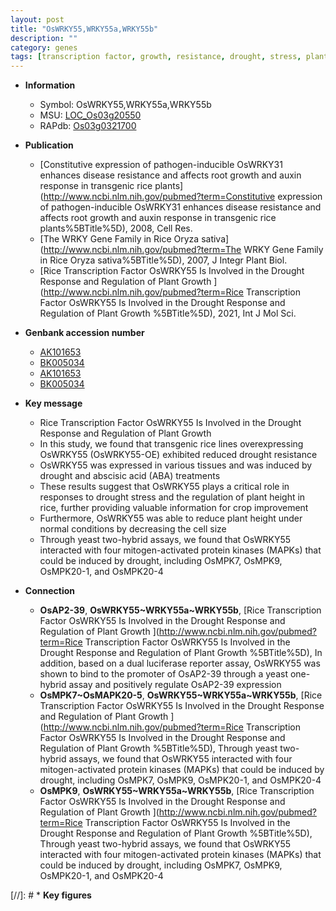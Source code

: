 ```yaml
---
layout: post
title: "OsWRKY55,WRKY55a,WRKY55b"
description: ""
category: genes
tags: [transcription factor, growth, resistance, drought, stress, plant growth, abscisic acid, height, plant height, protein kinase, drought stress, drought resistance, drought stress ]
---
```


* **Information**  
    + Symbol: OsWRKY55,WRKY55a,WRKY55b  
    + MSU: [LOC_Os03g20550](http://rice.plantbiology.msu.edu/cgi-bin/ORF_infopage.cgi?orf=LOC_Os03g20550)  
    + RAPdb: [Os03g0321700](http://rapdb.dna.affrc.go.jp/viewer/gbrowse_details/irgsp1?name=Os03g0321700)  

* **Publication**  
    + [Constitutive expression of pathogen-inducible OsWRKY31 enhances disease resistance and affects root growth and auxin response in transgenic rice plants](http://www.ncbi.nlm.nih.gov/pubmed?term=Constitutive expression of pathogen-inducible OsWRKY31 enhances disease resistance and affects root growth and auxin response in transgenic rice plants%5BTitle%5D), 2008, Cell Res.
    + [The WRKY Gene Family in Rice Oryza sativa](http://www.ncbi.nlm.nih.gov/pubmed?term=The WRKY Gene Family in Rice Oryza sativa%5BTitle%5D), 2007, J Integr Plant Biol.
    + [Rice Transcription Factor OsWRKY55 Is Involved in the Drought Response and Regulation of Plant Growth ](http://www.ncbi.nlm.nih.gov/pubmed?term=Rice Transcription Factor OsWRKY55 Is Involved in the Drought Response and Regulation of Plant Growth %5BTitle%5D), 2021, Int J Mol Sci.

* **Genbank accession number**  
    + [AK101653](http://www.ncbi.nlm.nih.gov/nuccore/AK101653)
    + [BK005034](http://www.ncbi.nlm.nih.gov/nuccore/BK005034)
    + [AK101653](http://www.ncbi.nlm.nih.gov/nuccore/AK101653)
    + [BK005034](http://www.ncbi.nlm.nih.gov/nuccore/BK005034)

* **Key message**  
    + Rice Transcription Factor OsWRKY55 Is Involved in the Drought Response and Regulation of Plant Growth
    + In this study, we found that transgenic rice lines overexpressing OsWRKY55 (OsWRKY55-OE) exhibited reduced drought resistance
    + OsWRKY55 was expressed in various tissues and was induced by drought and abscisic acid (ABA) treatments
    + These results suggest that OsWRKY55 plays a critical role in responses to drought stress and the regulation of plant height in rice, further providing valuable information for crop improvement
    + Furthermore, OsWRKY55 was able to reduce plant height under normal conditions by decreasing the cell size
    + Through yeast two-hybrid assays, we found that OsWRKY55 interacted with four mitogen-activated protein kinases (MAPKs) that could be induced by drought, including OsMPK7, OsMPK9, OsMPK20-1, and OsMPK20-4

* **Connection**  
    + __OsAP2-39__, __OsWRKY55~WRKY55a~WRKY55b__, [Rice Transcription Factor OsWRKY55 Is Involved in the Drought Response and Regulation of Plant Growth ](http://www.ncbi.nlm.nih.gov/pubmed?term=Rice Transcription Factor OsWRKY55 Is Involved in the Drought Response and Regulation of Plant Growth %5BTitle%5D),  In addition, based on a dual luciferase reporter assay, OsWRKY55 was shown to bind to the promoter of OsAP2-39 through a yeast one-hybrid assay and positively regulate OsAP2-39 expression
    + __OsMPK7~OsMAPK20-5__, __OsWRKY55~WRKY55a~WRKY55b__, [Rice Transcription Factor OsWRKY55 Is Involved in the Drought Response and Regulation of Plant Growth ](http://www.ncbi.nlm.nih.gov/pubmed?term=Rice Transcription Factor OsWRKY55 Is Involved in the Drought Response and Regulation of Plant Growth %5BTitle%5D),  Through yeast two-hybrid assays, we found that OsWRKY55 interacted with four mitogen-activated protein kinases (MAPKs) that could be induced by drought, including OsMPK7, OsMPK9, OsMPK20-1, and OsMPK20-4
    + __OsMPK9__, __OsWRKY55~WRKY55a~WRKY55b__, [Rice Transcription Factor OsWRKY55 Is Involved in the Drought Response and Regulation of Plant Growth ](http://www.ncbi.nlm.nih.gov/pubmed?term=Rice Transcription Factor OsWRKY55 Is Involved in the Drought Response and Regulation of Plant Growth %5BTitle%5D),  Through yeast two-hybrid assays, we found that OsWRKY55 interacted with four mitogen-activated protein kinases (MAPKs) that could be induced by drought, including OsMPK7, OsMPK9, OsMPK20-1, and OsMPK20-4

[//]: # * **Key figures**  


